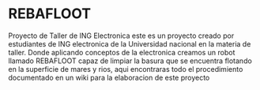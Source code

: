 # REBAFLOOT
Proyecto de Taller de ING Electronica
este es un proyecto creado por estudiantes de ING electronica de la Universidad nacional en la materia de taller. Donde aplicando conceptos de la electronica creamos un robot llamado REBAFLOOT capaz de limpiar la basura que se encuentra flotando en la superficie de mares y rios, aqui encontraras todo el procedimiento documentado en un wiki para la elaboracion de este proyecto
